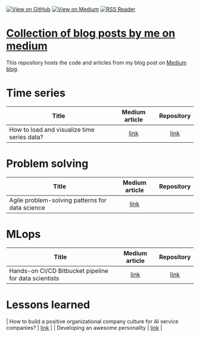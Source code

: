 [![View on GitHub](https://img.shields.io/badge/GitHub-View_on_GitHub-blue?logo=GitHub)](https://github.com/vvrahul11/blog_posts_code)  [![View on Medium](https://img.shields.io/badge/Medium-View%20on%20Medium-red?logo=medium)](https://biolactosil.medium.com/) [![RSS Reader](https://img.shields.io/badge/RSS%20Feed%20-Add%20to%20your%20RSS%20Reader-yellowgreend?logo=feedly)](https://medium.com/feed/@biolactosil) 


# [Collection of blog posts by me on medium](https://github.com/vvrahul11/blog_posts_code)

This repository hosts the code and articles from my blog post on [Medium blog](https://biolactosil.medium.com/). 

# Time series 

| Title        | Medium article           | Repository  |
| ------------- |:-------------:| :-----:|
| How to load and visualize time series data? | [link](https://biolactosil.medium.com/how-to-load-and-visualize-time-series-data-5d72cbf47901) | [link]() |


# Problem solving

| Title        | Medium article           | Repository  |
| ------------- |:-------------:| :-----:|
| Agile problem-solving patterns for data science | [link](https://biolactosil.medium.com/agile-problem-solving-patterns-for-data-science-5a0006a3ab12) 


# MLops 

| Title        | Medium article           | Repository  |
| ------------- |:-------------:| :-----:|
| Hands-on CI/CD Bitbucket pipeline for data scientists | [link](https://biolactosil.medium.com/hands-on-ci-cd-bitbucket-pipeline-for-data-scientists-edda130a0949) | [link]() |

# Lessons learned
| How to build a positive organizational company culture for AI service companies? | [link](https://biolactosil.medium.com/how-to-build-a-positive-organizational-company-culture-for-ai-service-companies-ceace7d28da7) |
| Developing an awesome personality | [link](https://biolactosil.medium.com/developing-an-awesome-personality-de0dcd813fa) |
